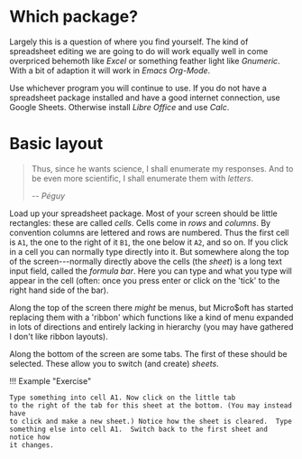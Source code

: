 # Which package?

Largely this is a question of where you find yourself.  The kind of spreadsheet
editing we are going to do will work equally well in come overpriced behemoth
like *Excel* or something feather light like *Gnumeric*.  With a bit of adaption
it will work in *Emacs Org-Mode*.

Use whichever program you will continue to use.  If you do not have a
spreadsheet package installed and have a good internet connection, use Google
Sheets.  Otherwise install *Libre Office* and use *Calc*.

# Basic layout

> Thus, since he wants science, I shall enumerate my responses.  And to be even
> more scientific, I shall enumerate them with *letters*.
>
> -- <cite>Péguy</cite>

Load up your spreadsheet package.  Most of your screen should be little
rectangles: these are called *cells*.  Cells come in *rows* and *columns*.  By
convention columns are lettered and rows are numbered.  Thus the first cell is
`A1`, the one to the right of it `B1`, the one below it `A2`, and so on.  If you
click in a cell you can normally type directly into it.  But somewhere along the
top of the screen---normally directly above the cells (the *sheet*) is a long
text input field, called the *formula bar*.  Here you can type and what you type
will appear in the cell (often: once you press enter or click on the 'tick' to
the right hand side of the bar).

Along the top of the screen there *might* be menus, but Micro$oft has started
replacing them with a 'ribbon' which functions like a kind of menu expanded in
lots of directions and entirely lacking in hierarchy (you may have gathered I
don't like ribbon layouts).

Along the bottom of the screen are some tabs.  The first of these should be
selected.  These allow you to switch (and create) *sheets*.

!!! Example "Exercise"

    Type something into cell A1. Now click on the little tab
    to the right of the tab for this sheet at the bottom. (You may instead have
    to click and make a new sheet.) Notice how the sheet is cleared.  Type
    something else into cell A1.  Switch back to the first sheet and notice how
    it changes.
